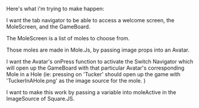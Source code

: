 Here's what i'm trying to make happen:  

I want the tab navigator to be able to access a welcome screen, the MoleScreen, and the GameBoard. 

The MoleScreen is a list of moles to choose from. 

Those moles are made in Mole.Js, by passing image props into an Avatar. 

I want the Avatar's onPress function to activate the Switch Navigator which will open up the GameBoard with that particular Avatar's corresponding Mole in a Hole (ie: pressing on 'Tucker' should open up the game with 'TuckerInAHole.png' as the image source for the mole. ) 

I want to make this work by passing a variable into moleActive in the ImageSource of Square.JS.

